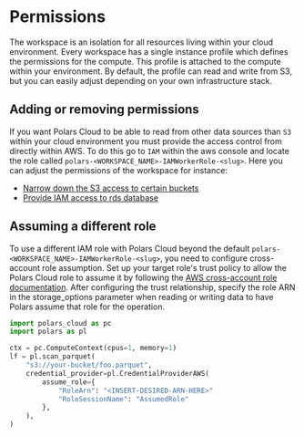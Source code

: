 # Permissions

The workspace is an isolation for all resources living within your cloud environment. Every
workspace has a single instance profile which defines the permissions for the compute. This profile
is attached to the compute within your environment. By default, the profile can read and write from
S3, but you can easily adjust depending on your own infrastructure stack.

## Adding or removing permissions

If you want Polars Cloud to be able to read from other data sources than `S3` within your cloud
environment you must provide the access control from directly within AWS. To do this go to `IAM`
within the aws console and locate the role called `polars-<WORKSPACE_NAME>-IAMWorkerRole-<slug>`.
Here you can adjust the permissions of the workspace for instance:

- [Narrow down the S3 access to certain buckets](https://docs.aws.amazon.com/IAM/latest/UserGuide/reference_policies_examples_s3_deny-except-bucket.html)
- [Provide IAM access to rds database](https://docs.aws.amazon.com/AmazonRDS/latest/UserGuide/UsingWithRDS.IAMDBAuth.IAMPolicy.html)


## Assuming a different role

To use a different IAM role with Polars Cloud beyond the default `polars-<WORKSPACE_NAME>-IAMWorkerRole-<slug>`, you need to configure cross-account role assumption. Set up your target role's trust policy to allow the Polars Cloud role to assume it by following the [AWS cross-account role documentation](https://docs.aws.amazon.com/IAM/latest/UserGuide/access_policies-cross-account-resource-access.html#access_policies-cross-account-using-roles). After configuring the trust relationship, specify the role ARN in the storage_options parameter when reading or writing data to have Polars assume that role for the operation.

```python
import polars_cloud as pc
import polars as pl

ctx = pc.ComputeContext(cpus=1, memory=1)
lf = pl.scan_parquet(
    "s3://your-bucket/foo.parquet",
    credential_provider=pl.CredentialProviderAWS(
        assume_role={
            "RoleArn": "<INSERT-DESIRED-ARN-HERE>"
            "RoleSessionName": "AssumedRole"
        },
    ),
)
```
